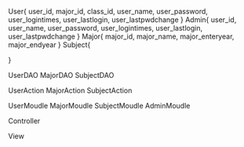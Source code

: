 User{
	user_id, major_id, class_id, user_name, user_password, user_logintimes, user_lastlogin, user_lastpwdchange
}
Admin{
	user_id, user_name, user_password, user_logintimes, user_lastlogin, user_lastpwdchange
}
Major{
	major_id, major_name, major_enteryear, major_endyear
}
Subject{
	
}

UserDAO
MajorDAO
SubjectDAO

UserAction
MajorAction
SubjectAction

UserMoudle
MajorMoudle
SubjectMoudle
AdminMoudle

Controller

View